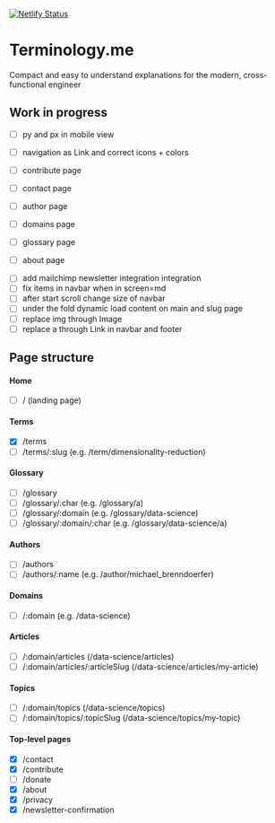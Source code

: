 [![Netlify Status](https://api.netlify.com/api/v1/badges/ff02baee-522e-456e-a7fc-242739914b60/deploy-status)](https://app.netlify.com/sites/determined-fermat-3be022/deploys)

# Terminology.me

Compact and easy to understand explanations for the modern, cross-functional engineer

## Work in progress

- [ ] py and px in mobile view
- [ ] navigation as Link and correct icons + colors

- [ ] contribute page
- [ ] contact page
- [ ] author page
- [ ] domains page
- [ ] glossary page
- [ ] about page
<!-- - [ ] move content tab on term page to top on sm-view -->
- [ ] add mailchimp newsletter integration integration
- [ ] fix items in navbar when in screen=md
- [ ] after start scroll change size of navbar
- [ ] under the fold dynamic load content on main and slug page
- [ ] replace img through Image
- [ ] replace a through Link in navbar and footer

## Page structure

#### Home

- [ ] / (landing page)

#### Terms

- [x] /terms
- [ ] /terms/:slug (e.g. /term/dimensionality-reduction)

#### Glossary

- [ ] /glossary
- [ ] /glossary/:char (e.g. /glossary/a)
- [ ] /glossary/:domain (e.g. /glossary/data-science)
- [ ] /glossary/:domain/:char (e.g. /glossary/data-science/a)

#### Authors

- [ ] /authors
- [ ] /authors/:name (e.g. /author/michael_brenndoerfer)

#### Domains

- [ ] /:domain (e.g. /data-science)

#### Articles

- [ ] /:domain/articles (/data-science/articles)
- [ ] /:domain/articles/:articleSlug (/data-science/articles/my-article)

#### Topics

- [ ] /:domain/topics (/data-science/topics)
- [ ] /:domain/topics/:topicSlug (/data-science/topics/my-topic)

#### Top-level pages

- [x] /contact
- [x] /contribute
- [ ] /donate
- [x] /about
- [x] /privacy
- [x] /newsletter-confirmation
